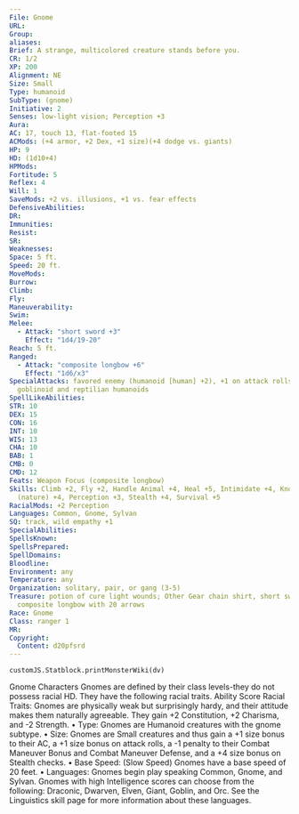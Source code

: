 ```yaml
---
File: Gnome
URL:
Group:
aliases:
Brief: A strange, multicolored creature stands before you.
CR: 1/2
XP: 200
Alignment: NE
Size: Small
Type: humanoid
SubType: (gnome)
Initiative: 2
Senses: low-light vision; Perception +3
Aura:
AC: 17, touch 13, flat-footed 15
ACMods: (+4 armor, +2 Dex, +1 size)(+4 dodge vs. giants)
HP: 9
HD: (1d10+4)
HPMods:
Fortitude: 5
Reflex: 4
Will: 1
SaveMods: +2 vs. illusions, +1 vs. fear effects
DefensiveAbilities:
DR:
Immunities:
Resist:
SR:
Weaknesses:
Space: 5 ft.
Speed: 20 ft.
MoveMods:
Burrow:
Climb:
Fly:
Maneuverability:
Swim:
Melee: 
  - Attack: "short sword +3"
    Effect: "1d4/19-20"
Reach: 5 ft.
Ranged: 
  - Attack: "composite longbow +6"
    Effect: "1d6/x3"
SpecialAttacks: favored enemy (humanoid [human] +2), +1 on attack rolls against
  goblinoid and reptilian humanoids
SpellLikeAbilities:
STR: 10
DEX: 15
CON: 16
INT: 10
WIS: 13
CHA: 10
BAB: 1
CMB: 0
CMD: 12
Feats: Weapon Focus (composite longbow)
Skills: Climb +2, Fly +2, Handle Animal +4, Heal +5, Intimidate +4, Knowledge
  (nature) +4, Perception +3, Stealth +4, Survival +5
RacialMods: +2 Perception
Languages: Common, Gnome, Sylvan
SQ: track, wild empathy +1
SpecialAbilities:
SpellsKnown:
SpellsPrepared:
SpellDomains:
Bloodline:
Environment: any
Temperature: any
Organization: solitary, pair, or gang (3-5)
Treasure: potion of cure light wounds; Other Gear chain shirt, short sword,
  composite longbow with 20 arrows
Race: Gnome
Class: ranger 1
MR:
Copyright:
  Content: d20pfsrd
---
```

```dataviewjs
customJS.Statblock.printMonsterWiki(dv)
```
Gnome Characters  Gnomes are defined by their class levels-they do
  not possess racial HD.  They have the following racial traits.  Ability Score
  Racial Traits: Gnomes are physically weak but surprisingly hardy, and their
  attitude makes them naturally agreeable. They gain +2 Constitution, +2
  Charisma, and -2 Strength.  • Type: Gnomes are Humanoid creatures with the
  gnome subtype.  • Size: Gnomes are Small creatures and thus gain a +1 size
  bonus to their AC, a +1 size bonus on attack rolls, a -1 penalty to their
  Combat Maneuver Bonus and Combat Maneuver Defense, and a +4 size bonus on
  Stealth checks.  • Base Speed: (Slow Speed) Gnomes have a base speed of 20
  feet.  • Languages: Gnomes begin play speaking Common, Gnome, and Sylvan.
  Gnomes with high Intelligence scores can choose from the following: Draconic,
  Dwarven, Elven, Giant, Goblin, and Orc. See the Linguistics skill page for
  more information about these languages.
